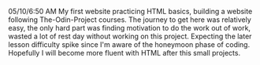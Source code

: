 05/10/6:50 AM
My first website practicing HTML basics, building a website following The-Odin-Project courses.
The journey to get here was relatively easy, the only hard part was finding motivation to do the work out of work, wasted a lot of rest day without working on this project.
Expecting the later lesson difficulty spike since I'm aware of the honeymoon phase of coding.
Hopefully I will become more fluent with HTML after this small projects.